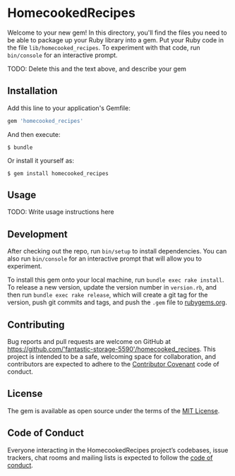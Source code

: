 # HomecookedRecipes

Welcome to your new gem! In this directory, you'll find the files you need to be able to package up your Ruby library into a gem. Put your Ruby code in the file `lib/homecooked_recipes`. To experiment with that code, run `bin/console` for an interactive prompt.

TODO: Delete this and the text above, and describe your gem

## Installation

Add this line to your application's Gemfile:

```ruby
gem 'homecooked_recipes'
```

And then execute:

    $ bundle

Or install it yourself as:

    $ gem install homecooked_recipes

## Usage

TODO: Write usage instructions here

## Development

After checking out the repo, run `bin/setup` to install dependencies. You can also run `bin/console` for an interactive prompt that will allow you to experiment.

To install this gem onto your local machine, run `bundle exec rake install`. To release a new version, update the version number in `version.rb`, and then run `bundle exec rake release`, which will create a git tag for the version, push git commits and tags, and push the `.gem` file to [rubygems.org](https://rubygems.org).

## Contributing

Bug reports and pull requests are welcome on GitHub at https://github.com/'fantastic-storage-5590'/homecooked_recipes. This project is intended to be a safe, welcoming space for collaboration, and contributors are expected to adhere to the [Contributor Covenant](http://contributor-covenant.org) code of conduct.

## License

The gem is available as open source under the terms of the [MIT License](https://opensource.org/licenses/MIT).

## Code of Conduct

Everyone interacting in the HomecookedRecipes project’s codebases, issue trackers, chat rooms and mailing lists is expected to follow the [code of conduct](https://github.com/'fantastic-storage-5590'/homecooked_recipes/blob/master/CODE_OF_CONDUCT.md).
